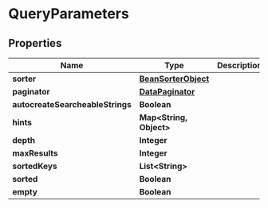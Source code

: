 

# QueryParameters


## Properties

| Name | Type | Description | Notes |
|------------ | ------------- | ------------- | -------------|
|**sorter** | [**BeanSorterObject**](BeanSorterObject.md) |  |  [optional] |
|**paginator** | [**DataPaginator**](DataPaginator.md) |  |  [optional] |
|**autocreateSearcheableStrings** | **Boolean** |  |  [optional] |
|**hints** | **Map&lt;String, Object&gt;** |  |  [optional] |
|**depth** | **Integer** |  |  [optional] |
|**maxResults** | **Integer** |  |  [optional] |
|**sortedKeys** | **List&lt;String&gt;** |  |  [optional] |
|**sorted** | **Boolean** |  |  [optional] |
|**empty** | **Boolean** |  |  [optional] |



